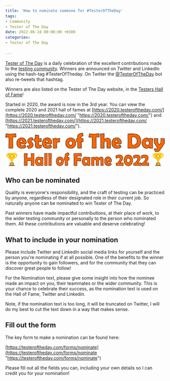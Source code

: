 ```yaml
---
title: 'How to nominate someone for #TesterOfTheDay'
tags:
- Community
- Tester of The Day
date: 2022-06-18 00:00:00 +0100
categories:
- Tester of The Day

---
```

[Tester of The Day](https://www.testeroftheday.com/) is a daily celebration of the excellent contributions made to the [testing community](https://www.dowen.me.uk/posts/interviews-with-testers/). Winners are announced on Twitter and LinkedIn using the hash-tag #TesterOfTheday. On Twitter the [@TesterOfTheDay](https://twitter.com/testeroftheday) bot also re-tweets that hashtag.

Winners are also listed on the Tester of The Day website, in the [Testers Hall of Fame](https://www.testeroftheday.com/)!

Started in 2020, the award is now in the 3rd year. You can view the complete 2020 and 2021 hall of fames at [https://2020.testeroftheday.com/](https://2020.testeroftheday.com/ "https://2020.testeroftheday.com/") and [https://2021.testeroftheday.com/](https://2021.testeroftheday.com/ "https://2021.testeroftheday.com/").

![](/uploads/hall-of-fame-header-2022-44a83f12.png)

## Who can be nominated

Quality is everyone's responsibility, and the craft of testing can be practiced by anyone, regardless of their designated role in their current job. So naturally anyone can be nominated to win Tester of The Day.

Past winners have made impactful contributions, at their place of work, to the wider testing community or personally to the person who nominated them. All these contributions are valuable and deserve celebrating!

## What to include in your nomination

Please include Twitter and LinkedIn social media links for yourself and the person you're nominating if at all possible. One of the benefits to the winner is the opportunity to gain followers, and for the community that they can discover great people to follow!

For the Nomination text, please give some insight into how the nominee made an impact on you, their teammates or the wider community. This is your chance to celebrate their success, as the nomination text is used on the Hall of Fame, Twitter and Linkedin.

Note, if the nomination text is too long, it will be truncated on Twitter, I will do my best to cut the text down in a way that makes sense.

## Fill out the form

The key form to make a nomination can be found here:

[https://testeroftheday.com/forms/nominate](https://testeroftheday.com/forms/nominate "https://testeroftheday.com/forms/nominate")

Please fill out all the fields you can, including your own details so I can credit you for your nomination!